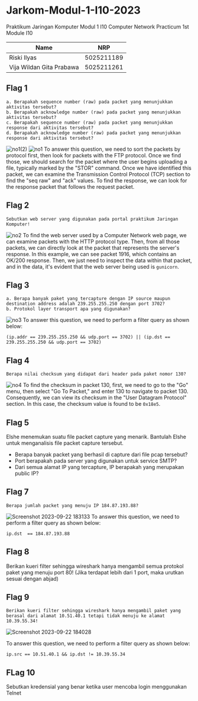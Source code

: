 # Jarkom-Modul-1-I10-2023
Praktikum Jaringan Komputer Modul 1 I10
Computer Network Practicum 1st Module I10

| Name                        | NRP        |
|-----------------------------|------------|
|Riski Ilyas                  | 5025211189 |
|Vija Wildan Gita Prabawa     | 5025211261 |

## Flag 1
```
a. Berapakah sequence number (raw) pada packet yang menunjukkan aktivitas tersebut? 
b. Berapakah acknowledge number (raw) pada packet yang menunjukkan aktivitas tersebut? 
c. Berapakah sequence number (raw) pada packet yang menunjukkan response dari aktivitas tersebut?
d. Berapakah acknowledge number (raw) pada packet yang menunjukkan response dari aktivitas tersebut?
```
![no1(2)](https://github.com/riskiilyas/testtttt/assets/71499142/c5e7ad57-ee47-4975-a549-660d4c8aed5e)
![no1](https://github.com/riskiilyas/testtttt/assets/71499142/90ccdcce-8571-4e14-9ed8-a09ef1c5f206)
To answer this question, we need to sort the packets by protocol first, then look for packets with the FTP protocol. Once we find those, we should search for the packet where the user begins uploading a file, typically marked by the "STOR" command. Once we have identified this packet, we can examine the Transmission Control Protocol (TCP) section to find the "seq raw" and "ack" values. To find the response, we can look for the response packet that follows the request packet.

## Flag 2
```
Sebutkan web server yang digunakan pada portal praktikum Jaringan Komputer!
```
![no2](https://github.com/riskiilyas/testtttt/assets/71499142/4afe8275-9c96-4b3e-aeec-a5d6cb5d2445)
To find the web server used by a Computer Network web page, we can examine packets with the HTTP protocol type. Then, from all those packets, we can directly look at the packet that represents the server's response. In this example, we can see packet 1916, which contains an OK/200 response. Then, we just need to inspect the data within that packet, and in the data, it's evident that the web server being used is `gunicorn`.

## Flag 3
```
a. Berapa banyak paket yang tercapture dengan IP source maupun destination address adalah 239.255.255.250 dengan port 3702?
b. Protokol layer transport apa yang digunakan?
```
![no3](https://github.com/riskiilyas/testtttt/assets/71499142/28eae7dc-e492-437b-b169-a3ef0917c3e2)
To answer this question, we need to perform a filter query as shown below:
```
(ip.addr == 239.255.255.250 && udp.port == 3702) || (ip.dst == 239.255.255.250 && udp.port == 3702)
```

## Flag 4
```
Berapa nilai checksum yang didapat dari header pada paket nomor 130?
```
![no4](https://github.com/riskiilyas/testtttt/assets/71499142/99219d43-d01d-4614-9970-ae01db9be252)
To find the checksum in packet 130, first, we need to go to the "Go" menu, then select "Go To Packet," and enter 130 to navigate to packet 130. Consequently, we can view its checksum in the "User Datagram Protocol" section. In this case, the checksum value is found to be `0x18e5`.

## Flag 5
Elshe menemukan suatu file packet capture yang menarik. Bantulah Elshe untuk menganalisis file packet capture tersebut.
- Berapa banyak packet yang berhasil di capture dari file pcap tersebut?
- Port berapakah pada server yang digunakan untuk service SMTP?
- Dari semua alamat IP yang tercapture, IP berapakah yang merupakan public IP?

## Flag 7
```
Berapa jumlah packet yang menuju IP 184.87.193.88?
```
![Screenshot 2023-09-22 183133](https://github.com/riskiilyas/testtttt/assets/71499142/082e40d2-9b6f-4045-b8d1-36231848417e)
To answer this question, we need to perform a filter query as shown below:
```
ip.dst  == 184.87.193.88
```

## Flag 8
Berikan kueri filter sehingga wireshark hanya mengambil semua protokol paket yang menuju port 80! (Jika terdapat lebih dari 1 port, maka urutkan sesuai dengan abjad)

## Flag 9
```
Berikan kueri filter sehingga wireshark hanya mengambil paket yang berasal dari alamat 10.51.40.1 tetapi tidak menuju ke alamat 10.39.55.34!
```
![Screenshot 2023-09-22 184028](https://github.com/riskiilyas/testtttt/assets/71499142/f90e86eb-58ca-49f9-9d74-ae7281a6b978)

To answer this question, we need to perform a filter query as shown below:
```
ip.src == 10.51.40.1 && ip.dst != 10.39.55.34
```


## FLag 10
Sebutkan kredensial yang benar ketika user mencoba login menggunakan Telnet
